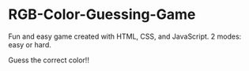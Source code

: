 # RGB-Color-Guessing-Game
Fun and easy game created with HTML, CSS, and JavaScript.
2 modes: easy or hard.

Guess the correct color!!
